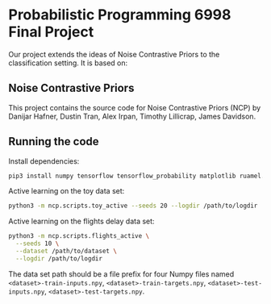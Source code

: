 # Probabilistic Programming 6998 Final Project

Our project extends the ideas of Noise Contrastive Priors to the classification setting. It is based on:

## Noise Contrastive Priors

This project contains the source code for Noise Contrastive Priors (NCP) by
Danijar Hafner, Dustin Tran, Alex Irpan, Timothy Lillicrap, James Davidson.

## Running the code

Install dependencies:

```sh
pip3 install numpy tensorflow tensorflow_probability matplotlib ruamel.yaml
```

Active learning on the toy data set:

```sh
python3 -m ncp.scripts.toy_active --seeds 20 --logdir /path/to/logdir
```

Active learning on the flights delay data set:

```sh
python3 -m ncp.scripts.flights_active \
  --seeds 10 \
  --dataset /path/to/dataset \
  --logdir /path/to/logdir
```

The data set path should be a file prefix for four Numpy files named
`<dataset>-train-inputs.npy`, `<dataset>-train-targets.npy`,
`<dataset>-test-inputs.npy`, `<dataset>-test-targets.npy`.
